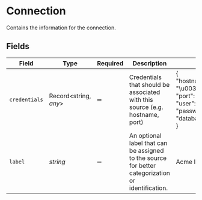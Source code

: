 # Connection

Contains the information for the connection.


## Fields

| Field                                                                                                                                                                              | Type                                                                                                                                                                               | Required                                                                                                                                                                           | Description                                                                                                                                                                        | Example                                                                                                                                                                            |
| ---------------------------------------------------------------------------------------------------------------------------------------------------------------------------------- | ---------------------------------------------------------------------------------------------------------------------------------------------------------------------------------- | ---------------------------------------------------------------------------------------------------------------------------------------------------------------------------------- | ---------------------------------------------------------------------------------------------------------------------------------------------------------------------------------- | ---------------------------------------------------------------------------------------------------------------------------------------------------------------------------------- |
| `credentials`                                                                                                                                                                      | Record<string, *any*>                                                                                                                                                              | :heavy_minus_sign:                                                                                                                                                                 | Credentials that should be associated with this source (e.g. hostname, port)                                                                                                       | {<br/>"hostname": "\u003cinstance\u003e.\u003cregion\u003e.redshift.amazonaws.com,",<br/>"port": "5439,",<br/>"user": "redshift_user,",<br/>"password": "redshift_password,",<br/>"database": "demo"<br/>} |
| `label`                                                                                                                                                                            | *string*                                                                                                                                                                           | :heavy_minus_sign:                                                                                                                                                                 | An optional label that can be assigned to the source for better categorization or identification.                                                                                  | Acme Inc. Snowflake                                                                                                                                                                |